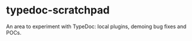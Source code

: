 # typedoc-scratchpad
An area to experiment with TypeDoc: local plugins, demoing bug fixes and POCs.
